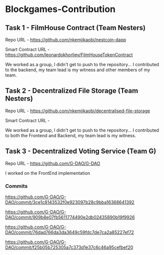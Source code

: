 # Blockgames-Contribution

## Task 1 - FilmHouse Contract (Team Nesters)

Repo URL - https://github.com/nkemjikaobi/nestcoin-dapp

Smart Contract URL - https://github.com/leonardokhorliey/FilmHouseTokenContract

We worked as a group, I didn't get to push to the repository... I contributed to the backend, my team lead is my witness and other members of my team.

## Task 2 - Decentralized File Storage (Team Nesters)
Repo URL - https://github.com/nkemjikaobi/decentralised-file-storage

Smart Contract URL -

We worked as a group, I didn't get to push to the repository... I contributed to both the Frontend and Backend, my team lead is my witness.



## Task 3 - Decentralized Voting Service (Team G)
Repo URL - https://github.com/G-DAO/G-DAO

I worked on the FrontEnd implementation

### Commits

https://github.com/G-DAO/G-DAO/commit/3ce1c8143532f0e923097b28c9bba16368641392

https://github.com/G-DAO/G-DAO/commit/909b8e07fb5611774490e2db02435890b19f9926

https://github.com/G-DAO/G-DAO/commit/76dad766da3da3649c59fdc7de7ca2a85227ef72

https://github.com/G-DAO/G-DAO/commit/f25b05b725305a7c373d1e37c6c46a95cefbef20



